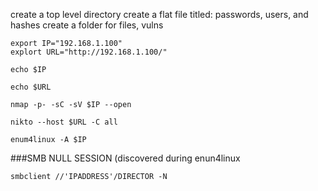 create a top level directory
create a flat file titled: passwords, users, and hashes
create a folder for files, vulns



    export IP="192.168.1.100"
    explort URL="http://192.168.1.100/"
    
    echo $IP
    
    echo $URL
    
    nmap -p- -sC -sV $IP --open
    
    nikto --host $URL -C all
    
    enum4linux -A $IP

###SMB NULL SESSION (discovered during enun4linux

    smbclient //'IPADDRESS'/DIRECTOR -N 
